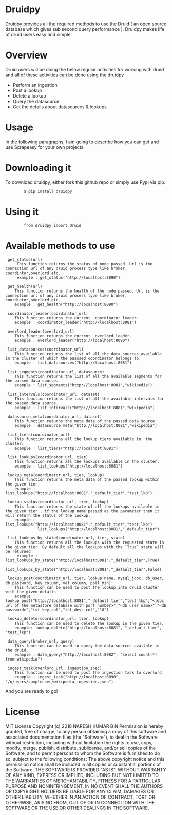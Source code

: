 # Druidpy

Druidpy provides all the required methods to use the Druid ( an open source database which gives sub second query performance ). Druidpy makes life of druid users easy and simple. 

# Overview

Druid users will be doing the below regular activities for working with druid and all of these activities can be done using the druidpy

  - Perform an ingestion
  - Post a lookup
  - Delete a lookup
  - Query the datasource
  - Get the details about datasources & lookups

# Usage

In the following paragraphs, I am going to describe how you can get and use Scrapeasy for your own projects.

# Downloading it

To download druidpy, either fork this github repo or simply use Pypi via pip.

            $ pip install druidpy

# Using it


            from druidpy import Druid
            
# Available methods to use

     get_status(url)  
         This function returns the status of node passed. Url is the connection url of any druid process type like broker, coordintor,overlord etc.
         example : get_status("http://localhost:8090")

     get_health(url) 
        This function returns the health of the node passed. Url is the connection url of any druid process type like broker, coordintor,overlord etc.
        example : get_health("http://localhost:8090")

     coordinator_leader(coordinator_url)
        This function returns the current  coordinator leader.
        example : coordinator_leader("http://localhost:8081")

     overlord_leader(overlord_url)  
        This function returns the current  overlord leader.
        example : overlord_leader("http://localhost:8090")

     list_datasources(coordinator_url)
        This function returns the list of all the data sources available in the cluster of which the passsed coordinator belongs to.
        example : list_datasources("http://localhost:8081")

     list_segments(coordinator_url, datasource)
        This function returns the list of all the available segments for the passed data source.
        example : list_segments("http://localhost:8081","wikipedia")

     list_intervals(coordinator_url, dataset)
        This function returns the list of all the available intervals for the passed data source.
        example : list_intervals("http://localhost:8081","wikipedia")

     datasource_meta(coordinator_url, dataset)
        This function returns the meta data of the passed data source.
        example : datasource_meta("http://localhost:8081","wikipedia")

     list_tiers(coordinator_url)
        This function returns all the lookup tiers available in  the  cluster.
        example : list_tiers("http://localhost:8081")

     list_lookups(coordinator_url, tier)
        This function returns all the lookups available in the cluster.
        example : list_lookups("http://localhost:8081")

     lookup_meta(coordinator_url, tier, lookup)  
        This function returns the meta data of the passed lookup within the given tier.
        example : list_lookups("http://localhost:8081","_default_tier","test_lkp")

     lookup_status(coordinator_url, tier, lookup)
        This function returns the state of all the lookups available in the given tier , if the lookup name passed as the parameter then it will return the status of the lookup.
        example : list_lookups("http://localhost:8081","_default_tier","test_lkp") 
                  list_lookups("http://localhost:8081","_default_tier")

     list_lookups_by_state(coordinator_url, tier, state)
        This function returns all the lookups with the requested state in the given tier. By default all the lookups with the `True` state will be returned
         example : list_lookups_by_state("http://localhost:8081","_default_tier",True)  
                   list_lookups_by_state("http://localhost:8081","_default_tier",False) 

     lookup_post(coordinator_url, tier, lookup name, mysql_jdbc, db_user, db_password, key_column, val_column, poll_min):  
        This function can be used to post the lookup into druid cluster with the given details
        example : lookup_post("http://localhost:8081","_default_tier","test_lkp","<jdbc url of the metastore database with port number>","<db user name>","<db password>","tst_key_col","tst_desc_col","10")
        
     lookup_delete(coordinator_url, tier, lookup)  
        This function can be used to delete the lookup in the given tier.
        example: lookup_delete("http://localhost:8081", "_default_tier", "test_lkp")

     data_query(broker_url, query)  
        This function can be used to query the data sources availble in the druid.
        example : data_query("http://localhost:8082", "select count(*) from wikipedia") 

     ingest_task(overlord_url, ingestion_spec)  
        This function can be used to post the ingestion task to overlord
        example : ingest_task("http://localhost:8090", "/u/users/sampleuser/wikipedia_ingestion.json") 
            
And you are ready to go!




# License
MIT License
Copyright (c) 2018 NARESH KUMAR B N
Permission is hereby granted, free of charge, to any person obtaining a copy
of this software and associated documentation files (the "Software"), to deal
in the Software without restriction, including without limitation the rights
to use, copy, modify, merge, publish, distribute, sublicense, and/or sell
copies of the Software, and to permit persons to whom the Software is
furnished to do so, subject to the following conditions:
The above copyright notice and this permission notice shall be included in all
copies or substantial portions of the Software.
THE SOFTWARE IS PROVIDED "AS IS", WITHOUT WARRANTY OF ANY KIND, EXPRESS OR
IMPLIED, INCLUDING BUT NOT LIMITED TO THE WARRANTIES OF MERCHANTABILITY,
FITNESS FOR A PARTICULAR PURPOSE AND NONINFRINGEMENT. IN NO EVENT SHALL THE
AUTHORS OR COPYRIGHT HOLDERS BE LIABLE FOR ANY CLAIM, DAMAGES OR OTHER
LIABILITY, WHETHER IN AN ACTION OF CONTRACT, TORT OR OTHERWISE, ARISING FROM,
OUT OF OR IN CONNECTION WITH THE SOFTWARE OR THE USE OR OTHER DEALINGS IN THE
SOFTWARE.
